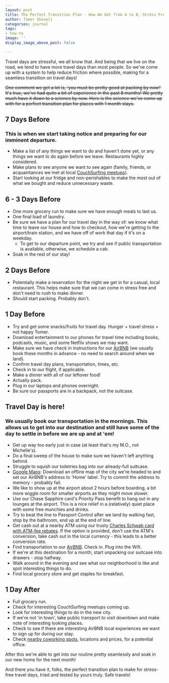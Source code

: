 ```yaml
---
layout: post
title: The Perfect Transition Plan - How We Get from A to B, Stress Free
author: Tomer Shvueli
categories: journal
tags:
- how-to
image: ''
display_image_above_post: false

---
```

Travel days are stressful, we all know that. And being that we live on the road, we tend to have more travel days than most people. So we've come up with a system to help reduce friction where possible, making for a seamless transition on travel days!

~~One comment we get a lot is, 'you must be pretty good at packing by now!' It's true, we've had quite a bit of experience in the past 8 months! We pretty much have it down to a science by now. Here is the science we've come up with for a perfect transition plan for places with 1 month stays.~~

## 7 Days Before

### This is when we start taking notice and preparing for our imminent departure.

* Make a list of any things we want to do and haven't done yet, or any things we want to do again before we leave. Restaurants highly considered.
* Make plans to see anyone we want to see again (family, friends, or acquaintances we met at local [CouchSurfing meetups](https://www.couchsurfing.com/events "CouchSurfing")).
* Start looking at our fridge and non-perishables to make the most out of what we bought and reduce unnecessary waste.

## 6 - 3 Days Before

* One more grocery run to make sure we have enough meals to last us.
* One final load of laundry.
* Be sure we have a plan for our travel day in the way of: we know what time to leave our house and how to checkout, how we're getting to the airport/train station, and we have off of work that day if it's on a weekday.
  * To get to our departure point, we try and see if public transportation is available, otherwise, we schedule a cab.
* Soak in the rest of our stay!

## 2 Days Before

* Potentially make a reservation for the night we get in for a casual, local restaurant. This helps make sure that we can come in stress free and don't need to rush to make dinner.
* Should start packing. Probably don't.

## 1 Day Before

* Try and get some snacks/fruits for travel day. Hunger + travel stress = not happy Tomer.
* Download entertainment to our phones for travel time including books, podcasts, music, and some Netflix shows we may want.
* Make sure we have check in instructions for our [AirBNB](https://www.airbnb.co.uk/c/tshvueli?currency=USD) (we usually book these months in advance - no need to search around when we land).
* Confirm travel day plans, transportation, times, etc.
* Check in to our flight, if applicable.
* Make a dinner with all of our leftover food!
* Actually pack.
* Plug in our laptops and phones overnight.
* Be sure our passports are in a backpack, not the suitcase. 

## Travel Day is here!

### We usually book our transportation in the mornings. This allows us to get into our destination and still have some of the day to settle in before we are up and at 'em!

* Get up way too early just in case (at least that's my M.O., not Michelle's).
* Do a final sweep of the house to make sure we haven't left anything behind.
* Struggle to squish our toiletries bag into our already-full suitcase.
* [Google Maps](https://maps.google.com "Google Maps"): Download an offline map of the city we're headed to and set our AirBNB's address to 'Home' label. Try to commit the address to memory - probably fail.
* We like to show up at the airport about 2 hours before boarding, a bit more wiggle room for smaller airports as they might move slower. 
* Use our Chase Sapphire card's Priority Pass benefit to hang out in any lounges at the airport. This is a nice relief in a (relatively) quiet place with some free munchies and drinks.
* Try to beat the line to Passport Control after we land by walking fast, stop by the bathroom, end up at the end of line.
* Get cash out at a nearby ATM using our trusty [Charles Schwab card with ATM-fee rebates](https://www.schwab.com/public/schwab/nn/refer-prospect.html?refrid=REFER6TNWV7HU). If the option is provided, don't use the ATM's conversion, take cash out in the local currency - this leads to a better conversion rate.
* Find transportation to our [AirBNB](https://www.airbnb.co.uk/c/tshvueli?currency=USD). Check in. Plug into the Wifi.
* If we're at this destination for a month, start unpacking our suitcase into drawers - stop halfway.
* Walk around in the evening and see what our neighborhood is like and spot interesting things to do.
* Find local grocery store and get staples for breakfast.

## 1 Day After

* Full grocery run.
* Check for interesting CouchSurfing meetups coming up.
* Look for interesting things to do in the new city.
* If we're not 'in town', take public transport to visit downtown and make note of interesting looking places.
* Check to see if there are interesting AirBNB local experiences we want to sign up for during our stay.
* Check [nearby coworking spots](https://www.coworker.com/ "Coworker"), locations and prices, for a potential office. 

After this we're able to get into our routine pretty seamlessly and soak in our new home for the next month! 

And there you have it, folks, the perfect transition plan to make for stress-free travel days, tried and tested by yours truly. Safe travels! 